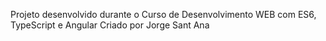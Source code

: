 Projeto desenvolvido durante o Curso de Desenvolvimento WEB com ES6, TypeScript e Angular Criado por Jorge Sant Ana
